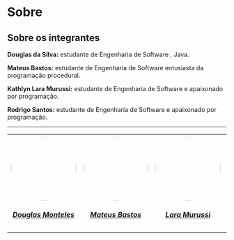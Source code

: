 # Sobre 

## Sobre os integrantes


**Douglas da Silva:** estudante de Engenharia de Software , Java.

**Mateus Bastos:** estudante de Engenharia de Software entusiasta da programação procedural.

**Kathlyn Lara Murussi:** estudante de Engenharia de Software e apaixonado por programação.

**Rodrigo Santos:** estudante de Engenharia de Software e apaixonado por programação.


---

<center>
<table style="margin-left: auto; margin-right: auto;">
    <tr>
        <td align="center">
            <a href="https://github.com/DouglasMonteles">
                <img style="border-radius: 50%;" src="https://avatars.githubusercontent.com/u/54580766?v=4" width="150px;"/>
                <h5 class="text-center">Douglas Monteles</h5>
            </a>
        </td>
          </td>
        <td align="center">
            <a href="https://github.com/MateuSansete">
                <img style="border-radius: 50%;" src="https://avatars.githubusercontent.com/u/164573233?v=4" width="150px;"/>
                <h5 class="text-center">Mateus Bastos</h5>
            </a>
        </td>
            </td>
        <td align="center">
            <a href="https://github.com/klmurussi">
                <img style="border-radius: 50%;" src="https://avatars.githubusercontent.com/u/52364259?v=4" width="150px;"/>
                <h5 class="text-center">Lara Murussi</h5>
            </a>
        </td>
            </td>
        <td align="center">
             <a href="https://github.com/Rocsantos">
                <img style="border-radius: 50%;" src="https://avatars.githubusercontent.com/u/42697323?v=4" width="150px;"/>
                <h5 class="text-center">Rodrigo Santos</h5>
            </a>
        </td>
            </td>
        
    
    
        
</table>
</center>